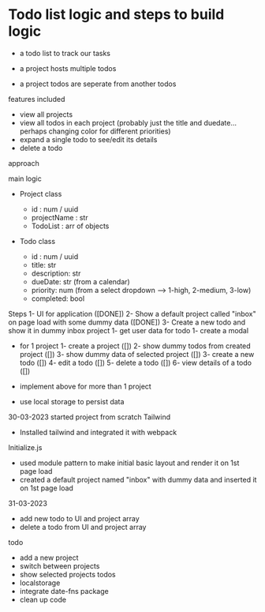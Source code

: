 # Todo list logic and steps to build logic

- a todo list to track our tasks

- a project hosts multiple todos
- a project todos are seperate from another todos

features included

- view all projects
- view all todos in each project (probably just the title and duedate… perhaps changing color for different priorities)
- expand a single todo to see/edit its details
- delete a todo

approach

main logic

- Project class

  - id : num / uuid
  - projectName : str
  - TodoList : arr of objects

- Todo class
  - id : num / uuid
  - title: str
  - description: str
  - dueDate: str (from a calendar)
  - priority: num (from a select dropdown --> 1-high, 2-medium, 3-low)
  - completed: bool

Steps
1- UI for application ([DONE])
2- Show a default project called "inbox" on page load with some dummy data ([DONE])
3- Create a new todo and show it in dummy inbox project
1- get user data for todo
1- create a modal

- for 1 project
  1- create a project ([])
  2- show dummy todos from created project ([])
  3- show dummy data of selected project ([])
  3- create a new todo ([])
  4- edit a todo ([])
  5- delete a todo ([])
  6- view details of a todo ([])

- implement above for more than 1 project
- use local storage to persist data

30-03-2023
started project from scratch
Tailwind

- Installed tailwind and integrated it with webpack

Initialize.js

- used module pattern to make initial basic layout and render it on 1st page load
- created a default project named "inbox" with dummy data and inserted it on 1st page load

31-03-2023

- add new todo to UI and project array
- delete a todo from UI and project array

todo

- add a new project
- switch between projects
- show selected projects todos
- localstorage
- integrate date-fns package
- clean up code
